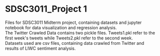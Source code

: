 # SDSC3011_Project 1

Files for SDSC3011 Midterm project, containing datasets and jupyter notebook for data visualization and regression analysis.\
The Twitter Crawled Data contains two pickle files. Tweets1.pkl refer to the first week's tweets while Tweets2.pkl refer to the second week.\
Datasets used are csv files, containing data crawled from Twitter and results of LIWC sentiment analysis.
